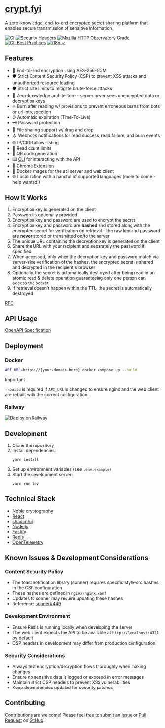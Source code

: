 # [crypt.fyi](https://crypt.fyi)

A zero-knowledge, end-to-end encrypted secret sharing platform that enables secure transmission of sensitive information.

[![CI](https://github.com/osbytes/crypt.fyi/actions/workflows/ci.yml/badge.svg)](https://github.com/osbytes/crypt.fyi/actions/workflows/ci.yml)
[![Security Headers](https://img.shields.io/badge/Security%20Headers-A-brightgreen)](https://securityheaders.com/?q=https://www.crypt.fyi&followRedirects=on)
[![Mozilla HTTP Observatory Grade](https://img.shields.io/mozilla-observatory/grade-score/crypt.fyi)](https://developer.mozilla.org/en-US/observatory/analyze?host=crypt.fyi)
[![CII Best Practices](https://bestpractices.coreinfrastructure.org/projects/9850/badge)](https://bestpractices.coreinfrastructure.org/projects/9850)
[![i18n ✓](https://img.shields.io/badge/i18n-✓-blue?logo=translate)](https://github.com/osbytes/crypt.fyi/tree/main/packages/core/src/i18n/locales)

## Features

- 🔐 End-to-end encryption using AES-256-GCM
- 🛡️ Strict Content Security Policy (CSP) to prevent XSS attacks and unauthorized resource loading
- 🛡️ Strict rate limits to mitigate brute-force attacks
- 🤫 Zero-knowledge architecture - server never sees unencrypted data or decryption keys
- 🔥 Burn after reading w/ provisions to prevent erroneous burns from bots or url introspection
- ⏰ Automatic expiration (Time-To-Live)
- 🗝️ Password protection
- 📁 File sharing support w/ drag and drop
- 🪝 Webhook notifications for read success, read failure, and burn events
- 🌐 IP/CIDR allow-listing
- 🔢 Read count limits
- 📱 QR code generation
- ⌨️ [CLI](https://www.npmjs.com/package/@crypt.fyi/cli) for interacting with the API
- 🧩 [Chrome Extension](https://chromewebstore.google.com/detail/cryptfyi/hkmbmkjfjfdbpohlllleaacjkacfhald)
- 🐳 Docker images for the api server and web client
- 🌐 Localization with a handful of supported languages (more to come - help wanted!)

## How It Works

1. Encryption key is generated on the client
1. Password is optionally provided
1. Encryption key and password are used to encrypt the secret
1. Encryption key and password are **hashed** and stored along with the encrypted secret for verification on retrieval - the raw key and password are **never** stored or transmitted on/to the server
1. The unique URL containing the decryption key is generated on the client
1. Share the URL with your recipient and separately the password if specified
1. When accessed, only when the decryption key and password match via server-side verification of the hashes, the encrypted secret is shared and decrypted in the recipient's browser
1. Optionally, the secret is automatically destroyed after being read in an atomic read & delete operation guaranteeing only one person can access the secret
1. If retrieval doesn't happen within the TTL, the secret is automatically destroyed

[RFC](./SPECIFICATION.md)

## API Usage

[OpenAPI Specification](https://api.crypt.fyi/docs)

## Deployment

### Docker

```bash
API_URL=https://{your-domain-here} docker compose up --build
```

> [!IMPORTANT]
> `--build` is required if `API_URL` is changed to ensure nginx and the web client are rebuilt with the correct configuration.

### Railway

[![Deploy on Railway](https://railway.com/button.svg)](https://railway.com/template/Pmkrsc?referralCode=ToZEjF)

## Development

1. Clone the repository
2. Install dependencies:
   ```bash
   yarn install
   ```
3. Set up environment variables (see `.env.example`)
4. Start the development server:
   ```bash
   yarn run dev
   ```

## Technical Stack

- [Noble cryptography](https://paulmillr.com/noble/)
- [React](https://react.dev/)
- [shadcn/ui](https://ui.shadcn.com/docs)
- [Node.js](https://nodejs.org/en)
- [Fastify](https://fastify.dev/)
- [Redis](https://redis.io/)
- [OpenTelemetry](https://opentelemetry.io/)

## Known Issues & Development Considerations

### Content Security Policy

- The toast notification library (sonner) requires specific style-src hashes in the CSP configuration
- These hashes are defined in `nginx/nginx.conf`
- Updates to sonner may require updating these hashes
- Reference: [sonner#449](https://github.com/emilkowalski/sonner/issues/449)

### Development Environment

- Ensure Redis is running locally when developing the server
- The web client expects the API to be available at `http://localhost:4321` by default
- CSP headers in development may differ from production configuration

### Security Considerations

- Always test encryption/decryption flows thoroughly when making changes
- Ensure no sensitive data is logged or exposed in error messages
- Maintain strict CSP headers to prevent XSS vulnerabilities
- Keep dependencies updated for security patches

## Contributing

Contributions are welcome! Please feel free to submit an [Issue](https://github.com/osbytes/crypt.fyi/issues) or [Pull Request](https://github.com/osbytes/crypt.fyi/pulls) on [GitHub](https://github.com/osbytes/crypt.fyi).
